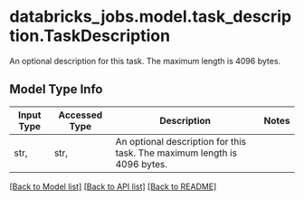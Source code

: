 # databricks_jobs.model.task_description.TaskDescription

An optional description for this task. The maximum length is 4096 bytes.

## Model Type Info
Input Type | Accessed Type | Description | Notes
------------ | ------------- | ------------- | -------------
str,  | str,  | An optional description for this task. The maximum length is 4096 bytes. | 

[[Back to Model list]](../../README.md#documentation-for-models) [[Back to API list]](../../README.md#documentation-for-api-endpoints) [[Back to README]](../../README.md)

